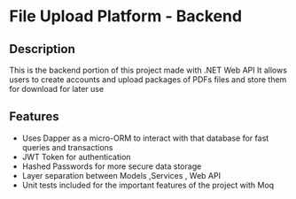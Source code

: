 # File Upload Platform - Backend

## Description
This is the backend portion of this project made with .NET Web API
It allows users to create accounts and upload packages of PDFs files and store them for download for later use




## Features
- Uses Dapper as a micro-ORM to interact with that database for fast queries and transactions
- JWT Token for authentication
- Hashed Passwords for more secure data storage
- Layer separation between Models ,Services , Web API
- Unit tests included for the important features of the project with Moq
